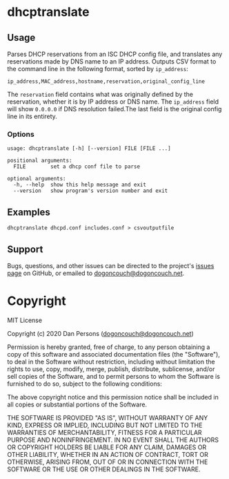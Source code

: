 # dhcptranslate

## Usage
Parses DHCP reservations from an ISC DHCP config file, and translates any reservations made by DNS name to an IP address. Outputs CSV format to the command line in the following format, sorted by `ip_address`:
```
ip_address,MAC_address,hostname,reservation,original_config_line
```
The `reservation` field contains what was originally defined by the reservation, whether it is by IP address or DNS name. The `ip_address` field will show `0.0.0.0` if DNS resolution failed.The last field is the original config line in its entirety.

### Options
```
usage: dhcptranslate [-h] [--version] FILE [FILE ...]

positional arguments:
  FILE        set a dhcp conf file to parse

optional arguments:
  -h, --help  show this help message and exit
  --version   show program's version number and exit
```

## Examples
    
    dhcptranslate dhcpd.conf includes.conf > csvoutputfile

## Support
Bugs, questions, and other issues can be directed to the project's [issues page](https://github.com/dogoncouch/dhcptranslate/issues) on GitHub, or emailed to [dogoncouch@dogoncouch.net](mailto:dogoncouch@dogoncouch.net).


# Copyright
MIT License

Copyright (c) 2020 Dan Persons (dogoncouch@dogoncouch.net)

Permission is hereby granted, free of charge, to any person obtaining a copy
of this software and associated documentation files (the "Software"), to deal
in the Software without restriction, including without limitation the rights
to use, copy, modify, merge, publish, distribute, sublicense, and/or sell
copies of the Software, and to permit persons to whom the Software is
furnished to do so, subject to the following conditions:

The above copyright notice and this permission notice shall be included in all
copies or substantial portions of the Software.

THE SOFTWARE IS PROVIDED "AS IS", WITHOUT WARRANTY OF ANY KIND, EXPRESS OR
IMPLIED, INCLUDING BUT NOT LIMITED TO THE WARRANTIES OF MERCHANTABILITY,
FITNESS FOR A PARTICULAR PURPOSE AND NONINFRINGEMENT. IN NO EVENT SHALL THE
AUTHORS OR COPYRIGHT HOLDERS BE LIABLE FOR ANY CLAIM, DAMAGES OR OTHER
LIABILITY, WHETHER IN AN ACTION OF CONTRACT, TORT OR OTHERWISE, ARISING FROM,
OUT OF OR IN CONNECTION WITH THE SOFTWARE OR THE USE OR OTHER DEALINGS IN THE
SOFTWARE.
